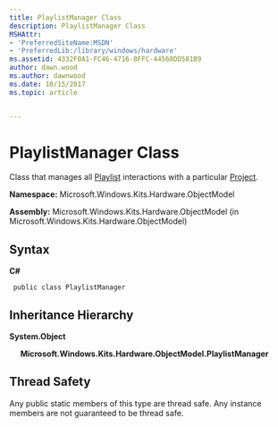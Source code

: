 ```yaml
---
title: PlaylistManager Class
description: PlaylistManager Class
MSHAttr:
- 'PreferredSiteName:MSDN'
- 'PreferredLib:/library/windows/hardware'
ms.assetid: 4332F0A1-FC46-4716-8FFC-44560DD581B9
author: dawn.wood
ms.author: dawnwood
ms.date: 10/15/2017
ms.topic: article


---
```


# PlaylistManager Class


Class that manages all [Playlist](playlist-class.md) interactions with a particular [Project](project-class.md).

**Namespace:** Microsoft.Windows.Kits.Hardware.ObjectModel

**Assembly:** Microsoft.Windows.Kits.Hardware.ObjectModel (in Microsoft.Windows.Kits.Hardware.ObjectModel)

## <span id="Syntax"></span><span id="syntax"></span><span id="SYNTAX"></span>Syntax


**C#**

` public class PlaylistManager`

## <span id="Inheritance_Hierarchy"></span><span id="inheritance_hierarchy"></span><span id="INHERITANCE_HIERARCHY"></span>Inheritance Hierarchy


**System.Object**

     **Microsoft.Windows.Kits.Hardware.ObjectModel.PlaylistManager**

## <span id="Thread_Safety"></span><span id="thread_safety"></span><span id="THREAD_SAFETY"></span>Thread Safety


Any public static members of this type are thread safe. Any instance members are not guaranteed to be thread safe.

 

 






